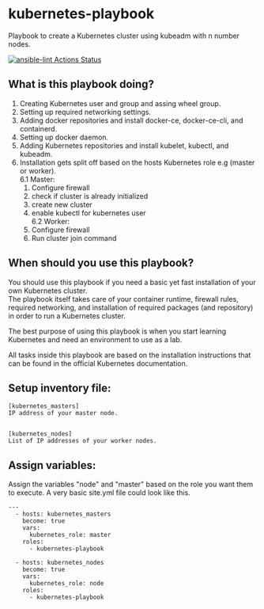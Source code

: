 # kubernetes-playbook

Playbook to create a Kubernetes cluster using kubeadm with n number nodes.

[![ansible-lint Actions Status](https://github.com/NilsCarstensen/kubernetes-ansible-playbook/workflows/ansible-lint/badge.svg)](https://github.com/NilsCarstensen/kubernetes-ansible-playbook/actions)

## What is this playbook doing?

1. Creating Kubernetes user and group and assing wheel group.
2. Setting up required networking settings.
3. Adding docker repositories and install docker-ce, docker-ce-cli, and containerd.
4. Setting up docker daemon.
5. Adding Kubernetes repositories and install kubelet, kubectl, and kubeadm.
6. Installation gets split off based on the hosts Kubernetes role e.g (master or worker).  
6.1 Master:  
    1. Configure firewall
    2. check if cluster is already initialized
    3. create new cluster
    4. enable kubectl for kubernetes user    
6.2 Worker:
    1. Configure firewall
    2. Run cluster join command

## When should you use this playbook? 
You should use this playbook if you need a basic yet fast installation of your own Kubernetes cluster.   
The playbook itself takes care of your container runtime, firewall rules, required networking, and installation of required packages (and repository) in order to run a Kubernetes cluster.

The best purpose of using this playbook is when you start learning Kubernetes and need an environment to use as a lab.

All tasks inside this playbook are based on the installation instructions that can be found in the official Kubernetes documentation.


## Setup inventory file:

    [kubernetes_masters]
    IP address of your master node.


    [kubernetes_nodes]
    List of IP addresses of your worker nodes.

## Assign variables:

Assign the variables "node" and "master" based on the role you want them to execute.
A very basic site.yml file could look like this.


    ---
      - hosts: kubernetes_masters
        become: true
        vars:
          kubernetes_role: master
        roles:
          - kubernetes-playbook

      - hosts: kubernetes_nodes
        become: true
        vars:
          kubernetes_role: node
        roles:
          - kubernetes-playbook
